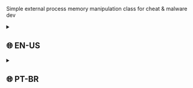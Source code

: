 Simple external process memory manipulation class for cheat &amp; malware dev

<details><summary><h2>🌐 EN-US</h2></summary>
<h2> s-mem </h2><p>
A minimalistic open source class for memory manipulation using WinAPI for both malware and cheat dev. Note that this is not a magic solution agaisn't antivirus / anticheats, since handle creation can be blocked and WPM/RPM can be monitored. </p>

This class supports:
  * Class initialization from process name, PID or from existing handles
  * Simplified WinAPI calls
  * Memory read/write
  * Module querying
  * Changing target process without re-creating a class instance
  * Proper verification of class initialization (whether the target process was found or not) 
  * Fast signature scanning with one RPM
  * Automatic handle closure
  
  
#### ***Side note: i do not support cheating in multiplayer games, do not expect being magically undetected using this class. This is just a lightweight minimal implementation of WinAPI for external memory manipulation.*** </details>

<details><summary><h2>🌐 PT-BR</h2></summary>
<h2> s-mem </h2><p>
Uma classe minimalística de código aberto para manipulação de memória utilizando a WinAPI para criação de malware & cheats. Note que isto não é uma solução mágica contra antivírus / anticheats, visto que criação de handles podem ser bloqueadas e WPM/RPM monitoradas.</p

Esta classe suporta:
  * Inicialização de classe apartir do nome do processo, PID ou através de uma handle já existente
  * Chamadas da WinAPI simplificadas
  * Leitura/Escritura de memória
  * Query de módulos
  * Alterar processo alvo sem necessitar de uma nova instância de classe
  * Verificação de inicialização da classe (se o processo alvo foi achado ou não)
  * Scaneamento de signatura rápida utilizando 1 RPM
  * Fechamento de handle automática
  
  
#### ***Nota: Eu não apoio o cheating em jogos multiplayer, não espere ficar mágicamente indetectado usando esta classe. Esta é só uma implementação mínima da WinAPI para manipular memória externamente.***

